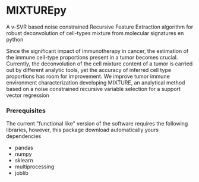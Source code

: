 # MIXTUREpy

A v-SVR based noise constrained Recursive Feature Extraction algorithm for robust deconvolution of cell-types mixture from molecular signatures en python

Since the significant impact of immunotherapy in cancer, the estimation of the immune cell-type proportions present in a tumor becomes crucial. Currently, the deconvolution of the cell mixture content of a tumor is carried out by different analytic tools, yet the accuracy of inferred cell type proportions has room for improvement. We improve tumor immune environment characterization developing MIXTURE, an analytical method based on a noise constrained recursive variable selection for a support vector regression


### Prerequisites

The current "functional like" version of the software requires the following libraries, however, this package download automatically yours dependencies
 * pandas
 * numpy
 * sklearn
 * multiprocessing
 * joblib
